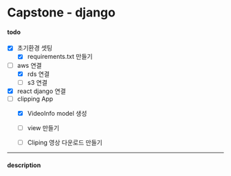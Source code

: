 # Capstone - django

#### todo

- [x] 초기환경 셋팅
  - [x] requirements.txt 만들기
- [ ] aws 연결
  - [x] rds 연결
  - [ ] s3 연결
- [x] react django 연결
- [ ] clipping App 
  - [x]  VideoInfo model 생성
  - [ ]  view 만들기
    - [ ] Cliping 영상 다운로드 만들기
   
    




---

#### description

